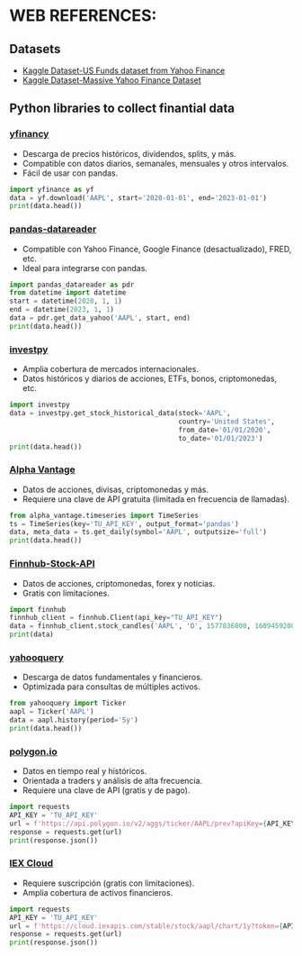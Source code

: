 # WEB REFERENCES:

## Datasets

- [Kaggle Dataset-US Funds dataset from Yahoo Finance](https://www.kaggle.com/datasets/stefanoleone992/mutual-funds-and-etfs)
- [Kaggle Dataset-Massive Yahoo Finance Dataset](https://www.kaggle.com/datasets/iveeaten3223times/massive-yahoo-finance-dataset)

## Python libraries to collect finantial data

### [yfinancy](https://github.com/ranaroussi/yfinance)
  - Descarga de precios históricos, dividendos, splits, y más.
  - Compatible con datos diarios, semanales, mensuales y otros intervalos.
  - Fácil de usar con pandas.
```python
import yfinance as yf
data = yf.download('AAPL', start='2020-01-01', end='2023-01-01')
print(data.head())
```

### [pandas-datareader](https://pandas-datareader.readthedocs.io/en/latest/)
- Compatible con Yahoo Finance, Google Finance (desactualizado), FRED, etc.
- Ideal para integrarse con pandas.
```python
import pandas_datareader as pdr
from datetime import datetime
start = datetime(2020, 1, 1)
end = datetime(2023, 1, 1)
data = pdr.get_data_yahoo('AAPL', start, end)
print(data.head())
```

### [investpy](https://github.com/alvarobartt/investpy)
- Amplia cobertura de mercados internacionales.
- Datos históricos y diarios de acciones, ETFs, bonos, criptomonedas, etc.
```python
import investpy
data = investpy.get_stock_historical_data(stock='AAPL',
                                          country='United States',
                                          from_date='01/01/2020',
                                          to_date='01/01/2023')
print(data.head())
```

### [Alpha Vantage](https://github.com/RomelTorres/alpha_vantage)
- Datos de acciones, divisas, criptomonedas y más.
- Requiere una clave de API gratuita (limitada en frecuencia de llamadas).
```python
from alpha_vantage.timeseries import TimeSeries
ts = TimeSeries(key='TU_API_KEY', output_format='pandas')
data, meta_data = ts.get_daily(symbol='AAPL', outputsize='full')
print(data.head())
```
 
### [Finnhub-Stock-API](https://github.com/finnhubio/Finnhub-API)
- Datos de acciones, criptomonedas, forex y noticias.
- Gratis con limitaciones.
```python
import finnhub
finnhub_client = finnhub.Client(api_key="TU_API_KEY")
data = finnhub_client.stock_candles('AAPL', 'D', 1577836800, 1609459200)
print(data)
```

### [yahooquery](https://github.com/dpguthrie/yahooquery)
- Descarga de datos fundamentales y financieros.
- Optimizada para consultas de múltiples activos.
```python
from yahooquery import Ticker
aapl = Ticker('AAPL')
data = aapl.history(period='5y')
print(data.head())
```

### [polygon.io](https://polygon.io)
- Datos en tiempo real y históricos.
- Orientada a traders y análisis de alta frecuencia.
- Requiere una clave de API (gratis y de pago).
```python
import requests
API_KEY = 'TU_API_KEY'
url = f'https://api.polygon.io/v2/aggs/ticker/AAPL/prev?apiKey={API_KEY}'
response = requests.get(url)
print(response.json())
```

### [IEX Cloud](https://publicapis.io/iex-cloud-api)
- Requiere suscripción (gratis con limitaciones).
- Amplia cobertura de activos financieros.
```python
import requests
API_KEY = 'TU_API_KEY'
url = f'https://cloud.iexapis.com/stable/stock/aapl/chart/1y?token={API_KEY}'
response = requests.get(url)
print(response.json())
```

